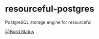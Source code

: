 resourceful-postgres
====================

PostgreSQL storage engine for resourceful

[![Build Status](https://secure.travis-ci.org/rpeterson/resourceful-postgres.png?branch=master)](http://travis-ci.org/rpeterson/resourceful-postgres)